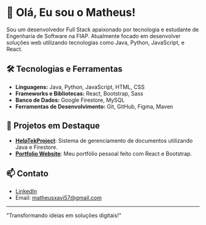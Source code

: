 # 👋 Olá, Eu sou o Matheus!

Sou um desenvolvedor Full Stack apaixonado por tecnologia e estudante de Engenharia de Software na FIAP. Atualmente focado em desenvolver soluções web utilizando tecnologias como Java, Python, JavaScript, e React.

## 🛠️ Tecnologias e Ferramentas

- **Linguagens:** Java, Python, JavaScript, HTML, CSS
- **Frameworks e Bibliotecas:** React, Bootstrap, Sass
- **Banco de Dados:** Google Firestore, MySQL
- **Ferramentas de Desenvolvimento:** Git, GitHub, Figma, Maven

## 🚀 Projetos em Destaque

- [**HelpTekProject**](link-do-repositorio): Sistema de gerenciamento de documentos utilizando Java e Firestore.
- [**Portfolio Website**](link-do-repositorio): Meu portfólio pessoal feito com React e Bootstrap.

## 📫 Contato

- [LinkedIn](https://www.linkedin.com/in/toledo-matheus)
- Email: matheusxavi57@gmail.com

---

"Transformando ideias em soluções digitais!"
